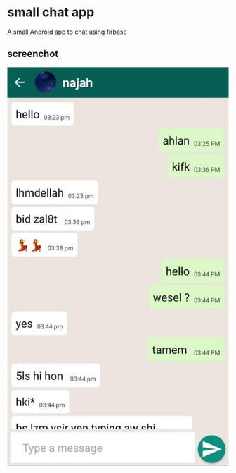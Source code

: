 # small chat app
A small Android app to chat using firbase

##  screenchot

![photo screen](./screen/WhatsApp%20Image%202023-10-01%20at%204.08.17%20PM.jpeg)

